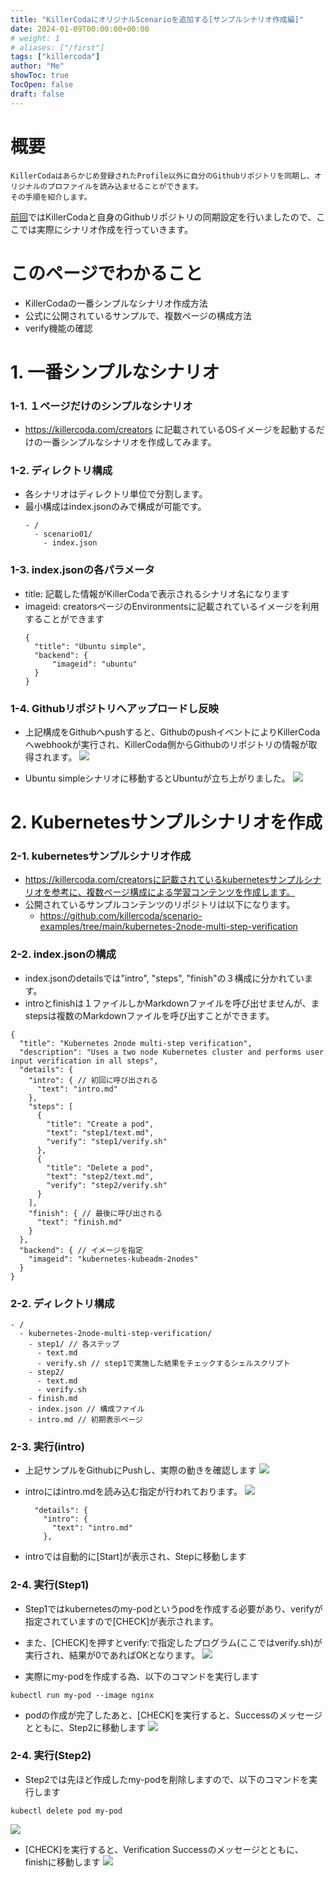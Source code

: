 ```yaml
---
title: "KillerCodaにオリジナルScenarioを追加する[サンプルシナリオ作成編]"
date: 2024-01-09T00:00:00+00:00
# weight: 1
# aliases: ["/first"]
tags: ["killercoda"]
author: "Me"
showToc: true
TocOpen: false
draft: false
---
```

# 概要

```
KillerCodaはあらかじめ登録されたProfile以外に自分のGithubリポジトリを同期し、オリジナルのプロファイルを読み込ませることができます。
その手順を紹介します。
```

[前回](https:/blog.1mg.org/posts/killercoda/setup/)ではKillerCodaと自身のGithubリポジトリの同期設定を行いましたので、ここでは実際にシナリオ作成を行っていきます。

# このページでわかること
* KillerCodaの一番シンプルなシナリオ作成方法
* 公式に公開されているサンプルで、複数ページの構成方法
* verify機能の確認

# 1. 一番シンプルなシナリオ

### 1-1. １ページだけのシンプルなシナリオ

* https://killercoda.com/creators に記載されているOSイメージを起動するだけの一番シンプルなシナリオを作成してみます。

### 1-2. ディレクトリ構成

* 各シナリオはディレクトリ単位で分割します。
* 最小構成はindex.jsonのみで構成が可能です。
  ```
  - /
    - scenario01/
      - index.json
  ```

### 1-3. index.jsonの各パラメータ

* title: 記載した情報がKillerCodaで表示されるシナリオ名になります
* imageid: creatorsページのEnvironmentsに記載されているイメージを利用することができます
  ```
  {
    "title": "Ubuntu simple",
    "backend": {
        "imageid": "ubuntu"
    }
  }
  ```

### 1-4. Githubリポジトリへアップロードし反映

* 上記構成をGithubへpushすると、GithubのpushイベントによりKillerCodaへwebhookが実行され、KillerCoda側からGithubのリポジトリの情報が取得されます。
![](create_scenario1_01.gif )

* Ubuntu simpleシナリオに移動するとUbuntuが立ち上がりました。
![](create_scenario1_02.gif )

# 2. Kubernetesサンプルシナリオを作成
### 2-1. kubernetesサンプルシナリオ作成
* https://killercoda.com/creatorsに記載されているkubernetesサンプルシナリオを参考に、複数ページ構成による学習コンテンツを作成します。
* 公開されているサンプルコンテンツのリポジトリは以下になります。
  * https://github.com/killercoda/scenario-examples/tree/main/kubernetes-2node-multi-step-verification

### 2-2. index.jsonの構成
* index.jsonのdetailsでは"intro", "steps", "finish"の３構成に分かれています。
* introとfinishは１ファイルしかMarkdownファイルを呼び出せませんが、まstepsは複数のMarkdownファイルを呼び出すことができます。
```
{
  "title": "Kubernetes 2node multi-step verification",
  "description": "Uses a two node Kubernetes cluster and performs user input verification in all steps",
  "details": {
    "intro": { // 初回に呼び出される
      "text": "intro.md"
    },
    "steps": [
      {
        "title": "Create a pod",
        "text": "step1/text.md",
        "verify": "step1/verify.sh"
      },
      {
        "title": "Delete a pod",
        "text": "step2/text.md",
        "verify": "step2/verify.sh"
      }
    ],
    "finish": { // 最後に呼び出される
      "text": "finish.md"
    }
  },
  "backend": { // イメージを指定
    "imageid": "kubernetes-kubeadm-2nodes"
  }
}
```

### 2-2. ディレクトリ構成
```
- /
  - kubernetes-2node-multi-step-verification/
    - step1/ // 各ステップ
      - text.md
      - verify.sh // step1で実施した結果をチェックするシェルスクリプト
    - step2/
      - text.md
      - verify.sh
    - finish.md
    - index.json // 構成ファイル 
    - intro.md // 初期表示ページ
```

### 2-3. 実行(intro)
* 上記サンプルをGithubにPushし、実際の動きを確認します
![](create_scenario2_01.gif )

* introにはintro.mdを読み込む指定が行われております。
![](create_scenario2_02.gif )
  ```
    "details": {
      "intro": {
        "text": "intro.md"
      },
  ```

* introでは自動的に[Start]が表示され、Stepに移動します


### 2-4. 実行(Step1)
* Step1ではkubernetesのmy-podというpodを作成する必要があり、verifyが指定されていますので[CHECK]が表示されます。
* また、[CHECK]を押すとverify:で指定したプログラム(ここではverify.sh)が実行され、結果が0であればOKとなります。
![](create_scenario2_03.gif )

* 実際にmy-podを作成する為、以下のコマンドを実行します
```
kubectl run my-pod --image nginx 
```

* podの作成が完了したあと、[CHECK]を実行すると、Successのメッセージとともに、Step2に移動します
![](create_scenario2_04.gif )

### 2-4. 実行(Step2)
* Step2では先ほど作成したmy-podを削除しますので、以下のコマンドを実行します
```
kubectl delete pod my-pod
```
![](create_scenario2_05.gif )


* [CHECK]を実行すると、Verification Successのメッセージとともに、finishに移動します
![](create_scenario2_06.gif )
